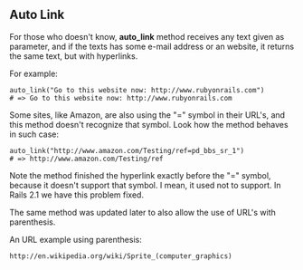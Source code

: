 ## Auto Link

For those who doesn't know,  **auto\_link** method receives any text given as parameter, and if the texts has some e-mail address or an website, it returns the same text, but with hyperlinks.

For example:

	auto_link("Go to this website now: http://www.rubyonrails.com")
	# => Go to this website now: http://www.rubyonrails.com

Some sites, like Amazon, are also using the "=" symbol in their URL's, and this method doesn't recognize that symbol. Look how the method behaves in such case:

	auto_link("http://www.amazon.com/Testing/ref=pd_bbs_sr_1")
	# => http://www.amazon.com/Testing/ref

Note the method finished the hyperlink exactly before the "=" symbol, because it doesn't support that symbol. I mean, it used not to support. In Rails 2.1 we have this problem fixed.

The same method was updated later to also allow the use of URL's with parenthesis.

An URL example using parenthesis:

	http://en.wikipedia.org/wiki/Sprite_(computer_graphics)
